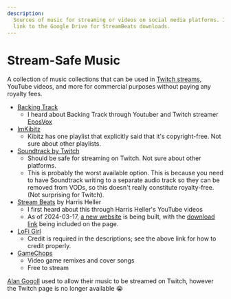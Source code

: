 ```yaml
---
description:
  Sources of music for streaming or videos on social media platforms. Includes a
  link to the Google Drive for StreamBeats downloads.
---
```


# Stream-Safe Music

A collection of music collections that can be used in
[Twitch streams](social-media/streaming.md), YouTube videos, and more for
commercial purposes without paying any royalty fees.

- [Backing Track](https://backingtrack.gg/)
  - I heard about Backing Track through Youtuber and Twitch streamer
    [EposVox](http://www.eposvox.com/)
- [ImKibitz](https://open.spotify.com/playlist/0Fpsbg72bzVJ6cUXIjBGVI?si=8b0632a3ea8d4074)
  - Kibitz has one playlist that explicitly said that it's copyright-free. Not
    sure about other playlists.
- [Soundtrack by Twitch](https://www.twitch.tv/broadcast/soundtrack)
  - Should be safe for streaming on Twitch. Not sure about other platforms.
  - This is probably the worst available option. This is because you need to
    have Soundtrack writing to a separate audio track so they can be removed
    from VODs, so this doesn't really constitute royalty-free. (Not surprising
    for Twitch).
- [Stream Beats](https://www.senpai.tv/streambeats/) by Harris Heller
  - I first heard about this through Harris Heller's YouTube videos
  - As of 2024-03-17, [a new website](https://streambeats.com/) is being built, with the [download link](https://drive.google.com/drive/folders/196AfI6vYiSwKqb7ATKKg4J_4PcwG84jC) being included on the page.
- [LoFi Girl](https://lofigirl.com/use-the-music/)
  - Credit is required in the descriptions; see the above link for how to credit
    properly.
- [GameChops](https://gamechops.com)
  - Video game remixes and cover songs
  - Free to stream

[Alan Gogoll](https://www.alangogoll.com/) used to allow their music to be streamed on Twitch, however the Twitch page is no longer available 😭